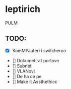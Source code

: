 # leptirich
PULM

## TODO:
- [x] KomMPJuteri i switcheroo
- [] Dokumetirat portove
- [] Subnet
- [] VLANovi
- [] De ha ce pe
- [] Make it Assthethicc
